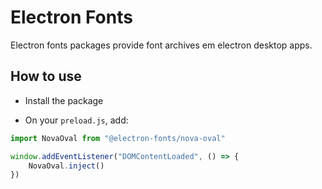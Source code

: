 # Electron Fonts

Electron fonts packages provide font archives em electron desktop apps.

## How to use

* Install the package

* On your `preload.js`, add:

```ts
import NovaOval from "@electron-fonts/nova-oval"

window.addEventListener("DOMContentLoaded", () => {
    NovaOval.inject()
})
```